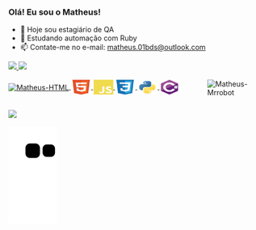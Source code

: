 ### Olá! Eu sou o Matheus!

- 🔭 Hoje sou estagiário de QA
- 🌱 Estudando automação com Ruby
- 📫 Contate-me no e-mail: matheus.01bds@outlook.com


 <div>
  <a href="https://github.com/mathxbs01">
  <img height="180em" src="https://github-readme-stats.vercel.app/api?username=mathxbs01&show_icons=true&theme=dark&include_all_commits=true&count_private=true"/>
  <img height="180em" src="https://github-readme-stats.vercel.app/api/top-langs/?username=mathxbs01&layout=compact&langs_count=7&theme=dark"/>
</div>
  
 <div style="display: inline_block"><br>
   <img align="center" alt="Matheus-HTML" height="30" width="40" src="https://cdn.jsdelivr.net/gh/devicons/devicon/icons/ruby/ruby-plain.svg">
  <img align="center" alt="Matheus-HTML" height="30" width="40" src="https://raw.githubusercontent.com/devicons/devicon/master/icons/html5/html5-original.svg">
  <img align="center" alt="Matheus-Js" height="30" width="40" src="https://raw.githubusercontent.com/devicons/devicon/master/icons/javascript/javascript-plain.svg">
  <img align="center" alt="Matheus-CSS" height="30" width="40" src="https://raw.githubusercontent.com/devicons/devicon/master/icons/css3/css3-original.svg">
  <img align="center" alt="Matheus-Python" height="30" width="40" src="https://raw.githubusercontent.com/devicons/devicon/master/icons/python/python-original.svg">
  <img align="center" alt="Matheus-Csharp" height="30" width="40" src="https://raw.githubusercontent.com/devicons/devicon/master/icons/csharp/csharp-original.svg">
  <img align="right" alt="Matheus-Mrrobot" height="150" width="110" src="https://giffiles.alphacoders.com/206/206746.gif">
</div>
  
 ##
  
 <div> 
  <a href="https://www.linkedin.com/in/matheus-bs" target="_blank"><img src="https://img.shields.io/badge/-LinkedIn-%230077B5?style=for-the-badge&logo=linkedin&logoColor=white" target="_blank"></a> 
 
  ![Snake animation](https://github.com/rafaballerini/rafaballerini/blob/output/github-contribution-grid-snake.svg)
 
</div>
